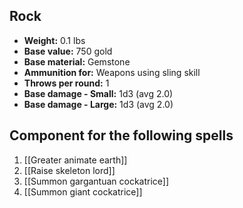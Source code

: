 ## Rock
- **Weight:** 0.1 lbs
- **Base value:** 750 gold
- **Base material:** Gemstone
- **Ammunition for:** Weapons using sling skill
- **Throws per round:** 1
- **Base damage - Small:** 1d3 (avg 2.0)
- **Base damage - Large:** 1d3 (avg 2.0)
## Component for the following spells
1. [[Greater animate earth]]
2. [[Raise skeleton lord]]
3. [[Summon gargantuan cockatrice]]
4. [[Summon giant cockatrice]]

